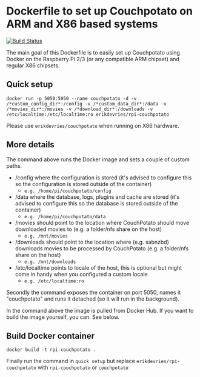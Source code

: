 # Dockerfile to set up Couchpotato on ARM and X86 based systems

[![Build Status](https://travis-ci.org/edv/docker-couchpotato.svg?branch=master)](https://travis-ci.org/edv/docker-couchpotato)

The main goal of this Dockerfile is to easily set up Couchpotato using Docker on the Raspberry Pi 2/3 (or any compatible ARM chipset) and regular X86 chipsets.

## Quick setup

`docker run -p 5050:5050 --name couchpotato -d -v /*custom_config_dir*:/config -v /*custom_data_dir*:/data -v /*movies_dir*:/movies -v /*download_dir*:/downloads -v /etc/localtime:/etc/localtime:ro erikdevries/rpi-couchpotato`

Please use `erikdevries/couchpotato` when running on X86 hardware.

## More details

The command above runs the Docker image and sets a couple of custom paths.

* /config where the configuration is stored (it's advised to configure this so the configuration is stored outside of the container)
    * `e.g. /home/pi/couchpotato/config`
* /data where the database, logs, plugins and cache are stored (it's advised to configure this so the database is stored outside of the container)
    * `e.g. /home/pi/couchpotato/data`
* /movies should point to the location where CouchPotato should move downloaded movies to (e.g. a folder/nfs share on the host)
    * `e.g. /mnt/movies`
* /downloads should point to the location where (e.g. sabnzbd) downloads movies to be processed by CouchPotato (e.g. a folder/nfs share on the host)
    * `e.g. /mnt/downloads`
* /etc/localtime points to locale of the host, this is optional but might come in handy when you configured a custom locale
    * `e.g. /etc/localtime:ro`

Secondly the command exposes the container on port 5050, names it "couchpotato" and runs it detached (so it will run in the background).

In the command above the image is pulled from Docker Hub. If you want to build the image yourself, you can. See below. 

## Build Docker container

`docker build -t rpi-couchpotato .`

Finally run the command in `quick setup` but replace `erikdevries/rpi-couchpotato` with `rpi-couchpotato` or `couchpotato`

